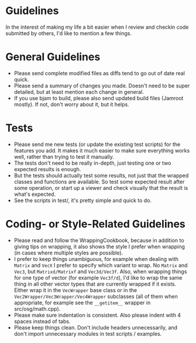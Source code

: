 # Guidelines #

In the interest of making my life a bit easier when I review and checkin code submitted by others, I'd like to mention a few things.

# General Guidelines #

  * Please send complete modified files as diffs tend to go out of date real quick.
  * Please send a summary of changes you made. Doesn't need to be super detailed, but at least mention each change in general.
  * If you use bjam to build, please also send updated build files (Jamroot mostly). If not, don't worry about it, but it helps.

# Tests #

  * Please send me new tests (or update the existing test scripts) for the features you add. It makes it much easier to make sure everything works well, rather than trying to test it manually.
  * The tests don't need to be really in-depth, just testing one or two expected results is enough.
  * But the tests should actually test some results, not just that the wrapped classes and functions are available. So test some expected result after some operation, or start up a viewer and check visually that the result is what's expected.
  * See the scripts in test/, it's pretty simple and quick to do.

# Coding- or Style-Related Guidelines #

  * Please read and follow the WrappingCookbook, because in addition to giving tips on wrapping, it also shows the style I prefer when wrapping (in cases where multiple styles are possible).
  * I prefer to keep things unambiguous, for example when dealing with `Matrix` and `VecX` I prefer to specify which variant to wrap. No `Matrix` and `Vec3`, but `Matrixd/Matrixf` and `Vec3d/Vec3f`. Also, when wrapping things for one type of vector (for example `Vec3f/d`), I'd like to wrap the same thing in all other vector types that are currently wrapped if it exists. Either wrap it in the `VecWrapper` base class or in the `Vec2Wrapper/Vec3Wrapper/Vec4Wrapper` subclasses (all of them when appropriate, for example see the `__getitem__` wrapper in src/osg/math.cpp).
  * Please make sure indentation is consistent. Also please indent with 4 spaces instead of tabs.
  * Please keep things clean. Don't include headers unnecessarily, and don't import unnecessary modules in test scripts / examples.